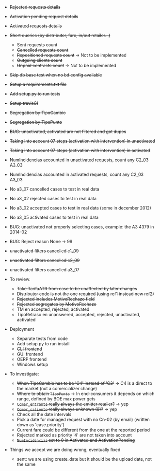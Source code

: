 - ~~Rejected requests details~~
- ~~Activation pending request details~~
- ~~Activated requests details~~
- ~~Short queries (by distributor, fare, in/out retailer...)~~
	- ~~Sent requests count~~
	- ~~Cancelled requests count~~
	- ~~Repositioned requests count~~ -> Not to be implemented
	- ~~Outgoing clients count~~
	- ~~Unpaid contracts count~~ -> Not to be implemented
- ~~Skip db base test when no bd config available~~
- ~~Setup a requirements.txt file~~
- ~~Add setup.py to run tests~~
- ~~Setup travisCI~~

- ~~Segregation by TipoCambio~~
- ~~Segregation by TipoPunto~~
- ~~BUG: unactivated, activated are not filtered and got dupes~~
- ~~Taking into account 07 steps (activation with intervention) in unactivated~~
- ~~Taking into account 07 steps (activation with intervention) in activated~~
- NumIncidencias accounted in unactivated requests, count any C2_03 A3_03
- NumIncidencias accounted in activated requests, count any C2_03 A3_03
- No a3_07 cancelled cases to test in real data
- No a3_02 rejected cases to test in real data
- No a3_02 accepted cases to test in real data (some in december 2012)
- No a3_05 activated cases to test in real data
- BUG: unactivated not properly selecting cases, example: the A3 4379 in 2014-02
- BUG: Reject reason None -> 99
- ~~unactivated filters cancelled c1_09~~
- ~~unactivated filters cancelled c2_09~~
- unactivated filters cancelled a3_07


- To review:
	- ~~Take TarifaATR from case to be unaffected by later changes~~
	- ~~Distributor code is not the one required (using ref1 instead new ref2)~~
	- ~~Rejected includes MotivoRechazo field~~
	- ~~Rejected segregates by MotivoRechazo~~
	- TM en accepted, rejected, activated
	- TipoRetraso en unanswered, accepted, rejected, unactivated, activated
- Deployment
	- Separate tests from code
	- Add setup.py to run install
	- ~~CLI frontend~~
	- GUI frontend
	- OERP frontend
	- Windows setup
- To investigate:
	- ~~When TipoCambio has to be 'C4' instead of 'C3'~~ -> C4 is a direct to the market (not a comercializer change)
	- ~~Where to obtain `TipoPunto`~~ -> In end-consumers it depends on which range, defined by BOE max power gets
	- ~~`Comer_entrante` really always the emitter retailer?~~ -> yep
	- ~~`Comer_saliente` really always unknown (0)?~~ -> yep
	- Check all the date intervals
	- Pick a date for managed request with no Cn-02 (by email) (written down as 'case.priority')
	- Current fare could be different from the one at the reported period
	- Rejected marked as priority '4' are not taken into account
	- ~~`NumIncidencias` set to 0 in Activated and ActivationPending~~

- Things we accept we are doing wrong, eventually fixed
	- sent: we are using create_date but it should be the upload date, not the same




